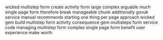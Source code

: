 wicked multistep form create activity form large complex arguable much single page form therefore break manageable chunk additionally govuk service manual recommends starting one thing per page approach wicked gem build multistep form activity consequence gem multisteps form service code managing multistep form complex single page form benefit user experience make worth